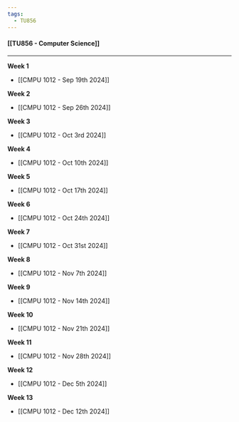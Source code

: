 ```yaml
---
tags:
  - TU856
---
```

#### [[TU856 - Computer Science]]

---

**Week 1**
- [[CMPU 1012 - Sep 19th 2024]]

**Week 2**
- [[CMPU 1012 - Sep 26th 2024]]

**Week 3**
- [[CMPU 1012 - Oct 3rd 2024]]

**Week 4**
- [[CMPU 1012 - Oct 10th 2024]]

**Week 5**
- [[CMPU 1012 - Oct 17th 2024]]

**Week 6**
- [[CMPU 1012 - Oct 24th 2024]]

**Week 7**
- [[CMPU 1012 - Oct 31st 2024]]

**Week 8**
- [[CMPU 1012 - Nov 7th 2024]]

**Week 9**
- [[CMPU 1012 - Nov 14th 2024]]

**Week 10**
- [[CMPU 1012 - Nov 21th 2024]]

**Week 11**
- [[CMPU 1012 - Nov 28th 2024]]

**Week 12**
- [[CMPU 1012 - Dec 5th 2024]]

**Week 13**
- [[CMPU 1012 - Dec 12th 2024]]

